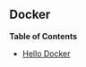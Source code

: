## Docker

**Table of Contents**

* [Hello Docker](https://github.com/jaejin1/Learning-Docker/tree/master/01.%20Hello%20Docker!)
